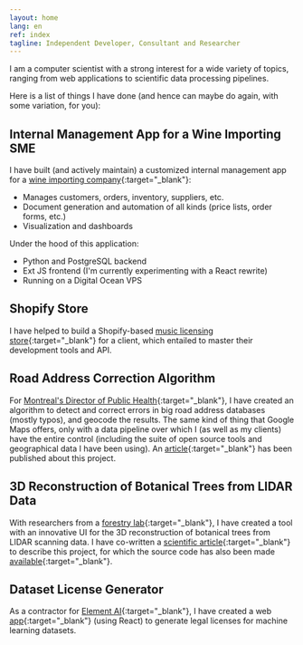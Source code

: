 ```yaml
---
layout: home
lang: en
ref: index
tagline: Independent Developer, Consultant and Researcher
---
```


I am a computer scientist with a strong interest for a wide variety of
topics, ranging from web applications to scientific data processing
pipelines.

Here is a list of things I have done (and hence can maybe do again,
with some variation, for you):

## Internal Management App for a Wine Importing SME

I have built (and actively maintain) a customized internal management
app for a [wine importing company](https://www.roucet.com){:target="_blank"}:

* Manages customers, orders, inventory, suppliers, etc.
* Document generation and automation of all kinds (price lists, order forms, etc.)
* Visualization and dashboards

Under the hood of this application:

* Python and PostgreSQL backend
* Ext JS frontend (I'm currently experimenting with a React rewrite)
* Running on a Digital Ocean VPS

## Shopify Store

I have helped to build a Shopify-based [music licensing
store](https://www.licensingmusic.com){:target="_blank"} for a client,
which entailed to master their development tools and API.

## Road Address Correction Algorithm

For [Montreal's Director of Public
Health](https://santemontreal.qc.ca/en/professionnels/directeur-de-sante-publique-de-montreal/){:target="_blank"},
I have created an algorithm to detect and correct errors in big road
address databases (mostly typos), and geocode the results. The same
kind of thing that Google Maps offers, only with a data pipeline over
which I (as well as my clients) have the entire control (including the
suite of open source tools and geographical data I have been
using). An
[article](https://www.sciencedirect.com/science/article/abs/pii/S1877584510000043){:target="_blank"}
has been published about this project.

## 3D Reconstruction of Botanical Trees from LIDAR Data

With researchers from a [forestry
lab](https://isfort.uqo.ca){:target="_blank"}, I have created a tool
with an innovative UI for the 3D reconstruction of botanical trees
from LIDAR scanning data. I have co-written a [scientific
article](https://www.mdpi.com/1424-8220/14/3/4271){:target="_blank"}
to describe this project, for which the source code has also been made
[available](https://github.com/cjauvin/pypetree){:target="_blank"}.

## Dataset License Generator

As a contractor for [Element
AI](https://www.elementai.com){:target="_blank"}, I have created a web
[app](https://montrealdatalicense.com){:target="_blank"} (using React)
to generate legal licenses for machine learning datasets.
